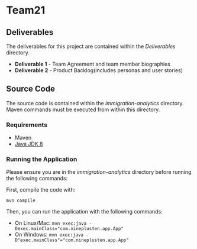 # Team21

## Deliverables

The deliverables for this project are contained within the *Deliverables* directory.
* **Deliverable 1** - Team Agreement and team member biographies
* **Deliverable 2** - Product Backlog(includes personas and user stories)

## Source Code

The source code is contained within the *immigration-analytics* directory. Maven commands must be executed from within this directory.

### Requirements

* Maven
* <a href='https://www.oracle.com/technetwork/java/javase/downloads/jdk8-downloads-2133151.html'>Java JDK 8</a>

### Running the Application

Please ensure you are in the *immigration-analytics* directory before running the following commands:

First, compile the code with:

`mvn compile`

Then, you can run the application with the following commands:
* On Linux/Mac: `mvn exec:java -Dexec.mainClass="com.nineplusten.app.App"`
* On Windows: `mvn exec:java -D"exec.mainClass"="com.nineplusten.app.App"`
